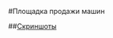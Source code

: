 #Площадка продажи машин

##[Скриншоты](https://github.com/goddelsh/cars_sales/tree/main/screenshots)